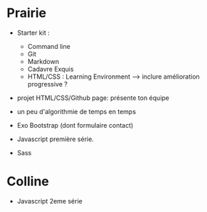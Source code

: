 # Prairie

- Starter kit :
	- Command line
	- Git
	- Markdown
	- Cadavre Exquis
	- HTML/CSS : Learning Environment --> inclure amélioration progressive ?
	
- projet HTML/CSS/Github page: présente ton équipe
- un peu d'algorithmie de temps en temps
- Exo Bootstrap (dont formulaire contact)


- Javascript première série.
- Sass

# Colline 

- Javascript 2eme série



